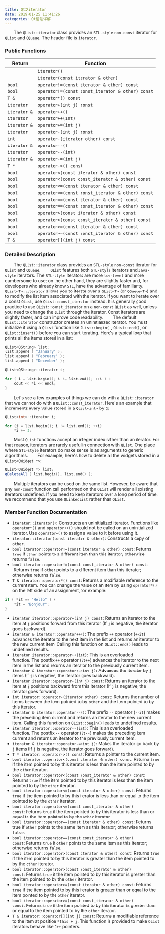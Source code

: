 ```yaml
---
title: Qt之iterator
date: 2019-01-25 11:41:26
categories: Qt语法详解
---
```

&emsp;&emsp;The `QList::iterator` class provides an `STL-style` `non-const` iterator for `QList` and `QQueue`. The header file is `iterator`.

### Public Functions

Return       | Function
-------------|----------
             | `iterator()`
             | `iterator(const iterator & other)`
`bool`       | `operator!=(const iterator & other) const`
`bool`       | `operator!=(const const_iterator & other) const`
`T &`        | `operator*() const`
`iterator`   | `operator+(int j) const`
`iterator &` | `operator++()`
`iterator`   | `operator++(int)`
`iterator &` | `operator+=(int j)`
`iterator`   | `operator-(int j) const`
`int`        | `operator-(iterator other) const`
`iterator &` | `operator--()`
`iterator`   | `operator--(int)`
`iterator &` | `operator-=(int j)`
`T *`        | `operator->() const`
`bool`       | `operator<(const iterator & other) const`
`bool`       | `operator<(const const_iterator & other) const`
`bool`       | `operator<=(const iterator & other) const`
`bool`       | `operator<=(const const_iterator & other) const`
`bool`       | `operator==(const iterator & other) const`
`bool`       | `operator==(const const_iterator & other) const`
`bool`       | `operator>(const iterator & other) const`
`bool`       | `operator>(const const_iterator & other) const`
`bool`       | `operator>=(const iterator & other) const`
`bool`       | `operator>=(const const_iterator & other) const`
`T &`        | `operator[](int j) const`

### Detailed Description

&emsp;&emsp;The `QList::iterator` class provides an `STL-style` `non-const` iterator for `QList` and `QQueue`.
&emsp;&emsp;`QList` features both `STL-style` iterators and `Java-style` iterators. The `STL-style` iterators are more `low-level` and more cumbersome to use; on the other hand, they are slightly faster and, for developers who already know `STL`, have the advantage of familiarity.
&emsp;&emsp;`QList<T>::iterator` allows you to iterate over a `QList<T>` (or `QQueue<T>`) and to modify the list item associated with the iterator. If you want to iterate over a const `QList`, use `QList::const_iterator` instead. It is generally good practice to use `QList::const_iterator` on a `non-const` `QList` as well, unless you need to change the `QList` through the iterator. Const iterators are slightly faster, and can improve code readability.
&emsp;&emsp;The default `QList::iterator` constructor creates an uninitialized iterator. You must initialize it using a `QList` function like `QList::begin()`, `QList::end()`, or `QList::insert()` before you can start iterating. Here's a typical loop that prints all the items stored in a list:

``` cpp
QList<QString> list;
list.append ( "January" );
list.append ( "February" );
list.append ( "December" );
​
QList<QString>::iterator i;
​
for ( i = list.begin(); i != list.end(); ++i ) {
    cout << *i << endl;
}
```

&emsp;&emsp;Let's see a few examples of things we can do with a `QList::iterator` that we cannot do with a `QList::const_iterator`. Here's an example that increments every value stored in a `QList<int>` by `2`:

``` cpp
QList<int>::iterator i;

for (i = list.begin(); i != list.end(); ++i)
    *i += 2;
```

&emsp;&emsp;Most `QList` functions accept an integer index rather than an iterator. For that reason, iterators are rarely useful in connection with `QList`. One place where `STL-style` iterators do make sense is as arguments to generic algorithms.
&emsp;&emsp;For example, here's how to delete all the widgets stored in a `QList<QWidget *>`:

``` cpp
QList<QWidget *> list;​
qDeleteAll ( list.begin(), list.end() );
```

&emsp;&emsp;Multiple iterators can be used on the same list. However, be aware that any `non-const` function call performed on the `QList` will render all existing iterators undefined. If you need to keep iterators over a long period of time, we recommend that you use `QLinkedList` rather than `QList`.

### Member Function Documentation

- `iterator::iterator()`: Constructs an uninitialized iterator. Functions like `operator*()` and `operator++()` should not be called on an uninitialized iterator. Use `operator=()` to assign a value to it before using it.
- `iterator::iterator(const iterator & other)`: Constructs a copy of `other`.
- `bool iterator::operator!=(const iterator & other) const`: Returns `true` if `other` points to a different item than this iterator; otherwise returns `false`.
- `bool iterator::operator!=(const const_iterator & other) const`:  Returns `true` if `other` points to a different item than this iterator; otherwise returns `false`.
- `T & iterator::operator*() const`: Returns a modifiable reference to the current item. You can change the value of an item by using `operator*()` on the left side of an assignment, for example:

``` cpp
if ( *it == "Hello" ) {
    *it = "Bonjour";
}
```

- `iterator iterator::operator+(int j) const`: Returns an iterator to the item at `j` positions forward from this iterator (If `j` is negative, the iterator goes backward).
- `iterator & iterator::operator++()`: The prefix `++` operator (`++it`) advances the iterator to the next item in the list and returns an iterator to the new current item. Calling this function on `QList::end()` leads to undefined results.
- `iterator iterator::operator++(int)`: This is an overloaded function. The postfix `++` operator (`it++`) advances the iterator to the next item in the list and returns an iterator to the previously current item.
- `iterator & iterator::operator+=(int j)`: Advances the iterator by `j` items (If `j` is negative, the iterator goes backward).
- `iterator iterator::operator-(int j) const`: Returns an iterator to the item at `j` positions backward from this iterator (If `j` is negative, the iterator goes forward).
- `int iterator::operator-(iterator other) const`: Returns the number of items between the item pointed to by `other` and the item pointed to by this iterator.
- `iterator & iterator::operator--()`: The prefix `--` operator (`--it`) makes the preceding item current and returns an iterator to the new current item. Calling this function on `QList::begin()` leads to undefined results.
- `iterator iterator::operator--(int)`: This is an overloaded function. The postfix `--` operator (`it--`) makes the preceding item current and returns an iterator to the previously current item.
- `iterator & iterator::operator-=(int j)`: Makes the iterator go back by `j` items (If `j` is negative, the iterator goes forward).
- `T * iterator::operator->() const`: Returns a pointer to the current item.
- `bool iterator::operator<(const iterator & other) const`: Returns `true` if the item pointed to by this iterator is less than the item pointed to by the `other` iterator.
- `bool iterator::operator<(const const_iterator & other) const`: Returns `true` if the item pointed to by this iterator is less than the item pointed to by the `other` iterator.
- `bool iterator::operator<=(const iterator & other) const`: Returns `true` if the item pointed to by this iterator is less than or equal to the item pointed to by the `other` iterator.
- `bool iterator::operator<=(const const_iterator & other) const`: Returns `true` if the item pointed to by this iterator is less than or equal to the item pointed to by the `other` iterator.
- `bool iterator::operator==(const iterator & other) const`: Returns true if `other` points to the same item as this iterator; otherwise returns `false`.
- `bool iterator::operator==(const const_iterator & other) const`: Returns `true` if `other` points to the same item as this iterator; otherwise returns `false`.
- `bool iterator::operator>(const iterator & other) const`: Returns `true` if the item pointed to by this iterator is greater than the item pointed to by the `other` iterator.
- `bool iterator::operator>(const const_iterator & other) const`: Returns `true` if the item pointed to by this iterator is greater than the item pointed to by the `other` iterator.
- `bool iterator::operator>=(const iterator & other) const`: Returns `true` if the item pointed to by this iterator is greater than or equal to the item pointed to by the `other` iterator.
- `bool iterator::operator>=(const const_iterator & other) const`: Returns `true` if the item pointed to by this iterator is greater than or equal to the item pointed to by the `other` iterator.
- `T & iterator::operator[](int j) const`: Returns a modifiable reference to the item at position `*this + j`. This function is provided to make `QList` iterators behave like `C++` pointers.